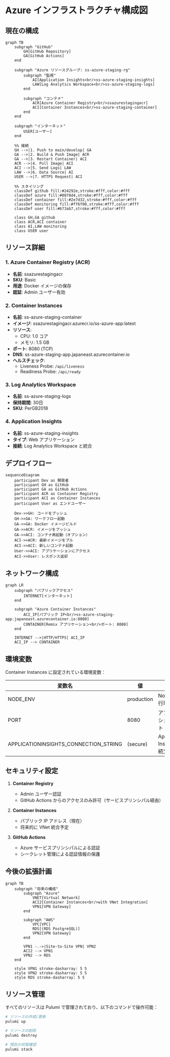 # Azure インフラストラクチャ構成図

## 現在の構成

```mermaid
graph TB
    subgraph "GitHub"
        GH[GitHub Repository]
        GA[GitHub Actions]
    end

    subgraph "Azure リソースグループ: ss-azure-staging-rg"
        subgraph "監視"
            AI[Application Insights<br/>ss-azure-staging-insights]
            LAW[Log Analytics Workspace<br/>ss-azure-staging-logs]
        end

        subgraph "コンテナ"
            ACR[Azure Container Registry<br/>ssazurestagingacr]
            ACI[Container Instances<br/>ss-azure-staging-container]
        end
    end

    subgraph "インターネット"
        USER[ユーザー]
    end

    %% 接続
    GH -->|1. Push to main/develop| GA
    GA -->|2. Build & Push Image| ACR
    GA -->|3. Restart Container| ACI
    ACR -->|4. Pull Image| ACI
    ACI -->|5. Send Logs| LAW
    LAW -->|6. Data Source| AI
    USER -->|7. HTTPS Request| ACI

    %% スタイリング
    classDef github fill:#24292e,stroke:#fff,color:#fff
    classDef azure fill:#0078d4,stroke:#fff,color:#fff
    classDef container fill:#2e7d32,stroke:#fff,color:#fff
    classDef monitoring fill:#ff6f00,stroke:#fff,color:#fff
    classDef user fill:#673ab7,stroke:#fff,color:#fff

    class GH,GA github
    class ACR,ACI container
    class AI,LAW monitoring
    class USER user
```

## リソース詳細

### 1. Azure Container Registry (ACR)
- **名前**: ssazurestagingacr
- **SKU**: Basic
- **用途**: Docker イメージの保存
- **認証**: Admin ユーザー有効

### 2. Container Instances
- **名前**: ss-azure-staging-container
- **イメージ**: ssazurestagingacr.azurecr.io/ss-azure-app:latest
- **リソース**: 
  - CPU: 1.0 コア
  - メモリ: 1.5 GB
- **ポート**: 8080 (TCP)
- **DNS**: ss-azure-staging-app.japaneast.azurecontainer.io
- **ヘルスチェック**:
  - Liveness Probe: `/api/liveness`
  - Readiness Probe: `/api/ready`

### 3. Log Analytics Workspace
- **名前**: ss-azure-staging-logs
- **保持期間**: 30日
- **SKU**: PerGB2018

### 4. Application Insights
- **名前**: ss-azure-staging-insights
- **タイプ**: Web アプリケーション
- **接続**: Log Analytics Workspace と統合

## デプロイフロー

```mermaid
sequenceDiagram
    participant Dev as 開発者
    participant GH as GitHub
    participant GA as GitHub Actions
    participant ACR as Container Registry
    participant ACI as Container Instances
    participant User as エンドユーザー

    Dev->>GH: コードをプッシュ
    GH->>GA: ワークフロー起動
    GA->>GA: Docker イメージビルド
    GA->>ACR: イメージをプッシュ
    GA->>ACI: コンテナ再起動（オプション）
    ACI->>ACR: 最新イメージをプル
    ACI->>ACI: 新しいコンテナ起動
    User->>ACI: アプリケーションにアクセス
    ACI->>User: レスポンス返却
```

## ネットワーク構成

```mermaid
graph LR
    subgraph "パブリックアクセス"
        INTERNET[インターネット]
    end

    subgraph "Azure Container Instances"
        ACI_IP[パブリック IP<br/>ss-azure-staging-app.japaneast.azurecontainer.io:8080]
        CONTAINER[Remix アプリケーション<br/>ポート: 8080]
    end

    INTERNET -->|HTTP/HTTPS| ACI_IP
    ACI_IP --> CONTAINER
```

## 環境変数

Container Instances に設定されている環境変数：

| 変数名 | 値 | 説明 |
|--------|-----|------|
| NODE_ENV | production | Node.js 実行環境 |
| PORT | 8080 | アプリケーションポート |
| APPLICATIONINSIGHTS_CONNECTION_STRING | (secure) | Application Insights 接続文字列 |

## セキュリティ設定

1. **Container Registry**
   - Admin ユーザー認証
   - GitHub Actions からのアクセスのみ許可（サービスプリンシパル経由）

2. **Container Instances**
   - パブリック IP アドレス（現在）
   - 将来的に VNet 統合予定

3. **GitHub Actions**
   - Azure サービスプリンシパルによる認証
   - シークレット管理による認証情報の保護

## 今後の拡張計画

```mermaid
graph TB
    subgraph "将来の構成"
        subgraph "Azure"
            VNET[Virtual Network]
            ACI2[Container Instances<br/>with VNet Integration]
            VPN1[VPN Gateway]
        end

        subgraph "AWS"
            VPC[VPC]
            RDS[(RDS PostgreSQL)]
            VPN2[VPN Gateway]
        end

        VPN1 -.->|Site-to-Site VPN| VPN2
        ACI2 --> VPN1
        VPN2 --> RDS
    end

    style VPN1 stroke-dasharray: 5 5
    style VPN2 stroke-dasharray: 5 5
    style RDS stroke-dasharray: 5 5
```

## リソース管理

すべてのリソースは Pulumi で管理されており、以下のコマンドで操作可能：

```bash
# リソースの作成/更新
pulumi up

# リソースの削除
pulumi destroy

# 現在の状態確認
pulumi stack
```